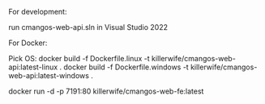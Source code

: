 For development:

run cmangos-web-api.sln in Visual Studio 2022

For Docker:

Pick OS:
docker build -f Dockerfile.linux -t killerwife/cmangos-web-api:latest-linux .
docker build -f Dockerfile.windows -t killerwife/cmangos-web-api:latest-windows .

docker run -d -p 7191:80 killerwife/cmangos-web-fe:latest